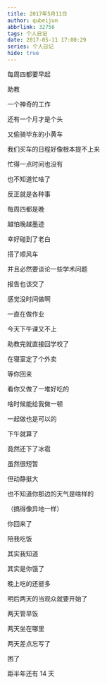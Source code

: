 ```yaml
---
title: 2017年5月11日
author: qubeijun
abbrlink: 32756
tags: 个人日记
date: 2017-05-11 17:00:29
series: 个人日记
hide: true
---
```


每周四都要早起

助教

一个神奇的工作

还有一个月才是个头

又偷骑毕东的小黄车

我们买车的日程好像根本提不上来

忙得一点时间也没有

也不知道忙啥了

反正就是各种事

每周四都是晚

越怕晚越墨迹

幸好碰到了老白

搭了顺风车

并且必然要谈论一些学术问题

报告也该交了

感觉没时间做啊

一直在做作业

今天下午课又不上

助教完就直接回学校了

在寝室定了个外卖

等你回来

看你又做了一堆好吃的

啥时候能给我做一顿

一起做也是可以的

下午就算了

竟然还下了冰雹

虽然很短暂

但动静挺大

也不知道你那边的天气是啥样的

（搞得像异地一样）

你回来了

陪我吃饭

其实我知道

其实是你饿了

晚上吃的还挺多

明后两天的当观众就要开始了

两天管早饭

两天坐在哪里

两天差点忘写了

困了

距半年还有 14 天
